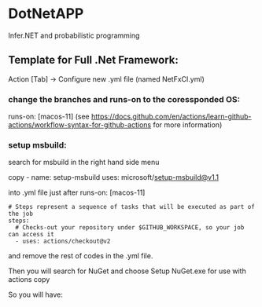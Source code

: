 # DotNetAPP

Infer.NET and probabilistic programming


## Template for Full .Net Framework:
Action [Tab] -> Configure new .yml file (named NetFxCI.yml)

### change the branches and runs-on to the coressponded OS:

runs-on: [macos-11]
(see https://docs.github.com/en/actions/learn-github-actions/workflow-syntax-for-github-actions for more information)

### setup msbuild:
search for msbuild in the right hand side menu 

copy 
      - name: setup-msbuild
        uses: microsoft/setup-msbuild@v1.1
        
into .yml file just after 
    runs-on: [macos-11]

    # Steps represent a sequence of tasks that will be executed as part of the job
    steps:
      # Checks-out your repository under $GITHUB_WORKSPACE, so your job can access it
      - uses: actions/checkout@v2
      
and remove the rest of codes in the .yml file.

Then you will search for NuGet and choose Setup NuGet.exe for use with actions
copy 


So you will have:


